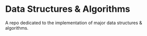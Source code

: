 # Data Structures & Algorithms
A repo dedicated to the implementation of major data structures &amp; algorithms.
